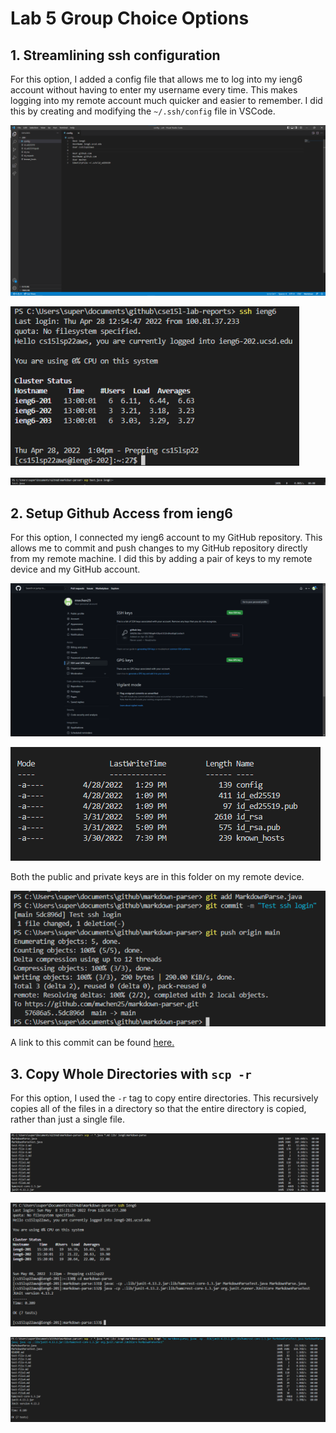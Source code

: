 # Lab 5 Group Choice Options

## 1. Streamlining ssh configuration

For this option, I added a config file that allows me to log into my ieng6 account without having to enter my username every time. This makes logging into my remote account much quicker and easier to remember. I did this by creating and modifying the `~/.ssh/config` file in VSCode.

![Config editor](./3-1-editor.png)

![ssh command](./3-1-command.png)

![Moving file with ssh](./3-1-copy.png)

## 2. Setup Github Access from ieng6

For this option, I connected my ieng6 account to my GitHub repository. This allows me to commit and push changes to my GitHub repository directly from my remote machine. I did this by adding a pair of keys to my remote device and my GitHub account.

![Key on GitHub](./3-2_github-key.png)

![Keys on user account](./3-2-public-private.png)

Both the public and private keys are in this folder on my remote device.

![Using git on remote device](./3-2-remote-git.png)

A link to this commit can be found [here.](https://github.com/mwchen25/markdown-parser/commit/9e91d1c93eb3c1b32c241dd2caa71ba14da92418)

## 3. Copy Whole Directories with `scp -r`

For this option, I used the `-r` tag to copy entire directories. This recursively copies all of the files in a directory so that the entire directory is copied, rather than just a single file.

![Copying files](./3-3-copy.png)

![Compiling and running after copy](./3-3-connect.png)

![Combining into one command](./3-3-combine.png)